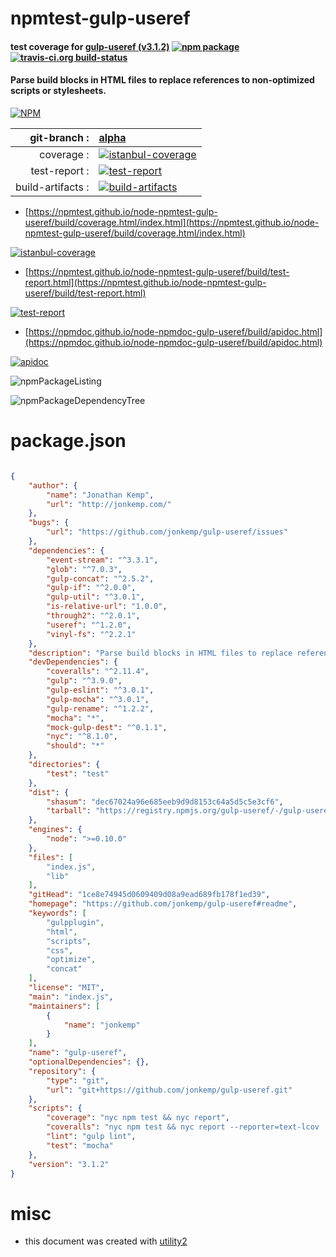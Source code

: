 # npmtest-gulp-useref

#### test coverage for  [gulp-useref (v3.1.2)](https://github.com/jonkemp/gulp-useref#readme)  [![npm package](https://img.shields.io/npm/v/npmtest-gulp-useref.svg?style=flat-square)](https://www.npmjs.org/package/npmtest-gulp-useref) [![travis-ci.org build-status](https://api.travis-ci.org/npmtest/node-npmtest-gulp-useref.svg)](https://travis-ci.org/npmtest/node-npmtest-gulp-useref)

#### Parse build blocks in HTML files to replace references to non-optimized scripts or stylesheets.

[![NPM](https://nodei.co/npm/gulp-useref.png?downloads=true&downloadRank=true&stars=true)](https://www.npmjs.com/package/gulp-useref)

| git-branch : | [alpha](https://github.com/npmtest/node-npmtest-gulp-useref/tree/alpha)|
|--:|:--|
| coverage : | [![istanbul-coverage](https://npmtest.github.io/node-npmtest-gulp-useref/build/coverage.badge.svg)](https://npmtest.github.io/node-npmtest-gulp-useref/build/coverage.html/index.html)|
| test-report : | [![test-report](https://npmtest.github.io/node-npmtest-gulp-useref/build/test-report.badge.svg)](https://npmtest.github.io/node-npmtest-gulp-useref/build/test-report.html)|
| build-artifacts : | [![build-artifacts](https://npmtest.github.io/node-npmtest-gulp-useref/glyphicons_144_folder_open.png)](https://github.com/npmtest/node-npmtest-gulp-useref/tree/gh-pages/build)|

- [https://npmtest.github.io/node-npmtest-gulp-useref/build/coverage.html/index.html](https://npmtest.github.io/node-npmtest-gulp-useref/build/coverage.html/index.html)

[![istanbul-coverage](https://npmtest.github.io/node-npmtest-gulp-useref/build/screenCapture.buildCi.browser.%252Ftmp%252Fbuild%252Fcoverage.lib.html.png)](https://npmtest.github.io/node-npmtest-gulp-useref/build/coverage.html/index.html)

- [https://npmtest.github.io/node-npmtest-gulp-useref/build/test-report.html](https://npmtest.github.io/node-npmtest-gulp-useref/build/test-report.html)

[![test-report](https://npmtest.github.io/node-npmtest-gulp-useref/build/screenCapture.buildCi.browser.%252Ftmp%252Fbuild%252Ftest-report.html.png)](https://npmtest.github.io/node-npmtest-gulp-useref/build/test-report.html)

- [https://npmdoc.github.io/node-npmdoc-gulp-useref/build/apidoc.html](https://npmdoc.github.io/node-npmdoc-gulp-useref/build/apidoc.html)

[![apidoc](https://npmdoc.github.io/node-npmdoc-gulp-useref/build/screenCapture.buildCi.browser.%252Ftmp%252Fbuild%252Fapidoc.html.png)](https://npmdoc.github.io/node-npmdoc-gulp-useref/build/apidoc.html)

![npmPackageListing](https://npmtest.github.io/node-npmtest-gulp-useref/build/screenCapture.npmPackageListing.svg)

![npmPackageDependencyTree](https://npmtest.github.io/node-npmtest-gulp-useref/build/screenCapture.npmPackageDependencyTree.svg)



# package.json

```json

{
    "author": {
        "name": "Jonathan Kemp",
        "url": "http://jonkemp.com/"
    },
    "bugs": {
        "url": "https://github.com/jonkemp/gulp-useref/issues"
    },
    "dependencies": {
        "event-stream": "^3.3.1",
        "glob": "^7.0.3",
        "gulp-concat": "^2.5.2",
        "gulp-if": "^2.0.0",
        "gulp-util": "^3.0.1",
        "is-relative-url": "1.0.0",
        "through2": "^2.0.1",
        "useref": "^1.2.0",
        "vinyl-fs": "^2.2.1"
    },
    "description": "Parse build blocks in HTML files to replace references to non-optimized scripts or stylesheets.",
    "devDependencies": {
        "coveralls": "^2.11.4",
        "gulp": "^3.9.0",
        "gulp-eslint": "^3.0.1",
        "gulp-mocha": "^3.0.1",
        "gulp-rename": "^1.2.2",
        "mocha": "*",
        "mock-gulp-dest": "^0.1.1",
        "nyc": "^8.1.0",
        "should": "*"
    },
    "directories": {
        "test": "test"
    },
    "dist": {
        "shasum": "dec67024a96e685eeb9d9d8153c64a5d5c5e3cf6",
        "tarball": "https://registry.npmjs.org/gulp-useref/-/gulp-useref-3.1.2.tgz"
    },
    "engines": {
        "node": ">=0.10.0"
    },
    "files": [
        "index.js",
        "lib"
    ],
    "gitHead": "1ce8e74945d0609409d08a9ead689fb178f1ed39",
    "homepage": "https://github.com/jonkemp/gulp-useref#readme",
    "keywords": [
        "gulpplugin",
        "html",
        "scripts",
        "css",
        "optimize",
        "concat"
    ],
    "license": "MIT",
    "main": "index.js",
    "maintainers": [
        {
            "name": "jonkemp"
        }
    ],
    "name": "gulp-useref",
    "optionalDependencies": {},
    "repository": {
        "type": "git",
        "url": "git+https://github.com/jonkemp/gulp-useref.git"
    },
    "scripts": {
        "coverage": "nyc npm test && nyc report",
        "coveralls": "nyc npm test && nyc report --reporter=text-lcov | coveralls",
        "lint": "gulp lint",
        "test": "mocha"
    },
    "version": "3.1.2"
}
```



# misc
- this document was created with [utility2](https://github.com/kaizhu256/node-utility2)
